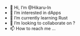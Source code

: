 - 👋 Hi, I’m @Hikaru-In
- 👀 I’m interested in dApps       
- 🌱 I’m currently learning Rust    
- 💞️ I’m looking to collaborate on ? 
- 📫 How to reach me ...

<!---
Hikaru-In/Hikaru-In is a ✨ special ✨ repository because its `README.md` (this file) appears on your GitHub profile.
You can click the Preview link to take a look at your changes.
--->
